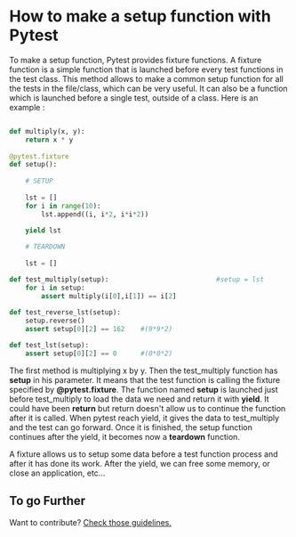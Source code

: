 # How to make a setup function with Pytest

To make a setup function, Pytest provides fixture functions. A fixture function is a simple function that is launched before every test functions in the test class. This method allows to make a common setup function for all the tests in the file/class, which can be very useful. It can also be a function which is launched before a single test, outside of a class. Here is an example :

```py

def multiply(x, y):
    return x * y
    
@pytest.fixture
def setup():
    
    # SETUP
    
    lst = []
    for i in range(10):
        lst.append((i, i*2, i*i*2))

    yield lst
    
    # TEARDOWN
    
    lst = []

def test_multiply(setup):                           #setup = lst
    for i in setup:
        assert multiply(i[0],i[1]) == i[2]
        
def test_reverse_lst(setup):
    setup.reverse()
    assert setup[0][2] == 162    #(9*9*2)

def test_lst(setup):
    assert setup[0][2] == 0      #(0*0*2)
```

The first method is multiplying x by y. Then the test_multiply function has __setup__ in his parameter. It means that the test function is calling the fixture specified by
__@pytest.fixture__. The function named __setup__ is launched just before test_multiply to load the data we need and return it with __yield__. It could have been __return__ 
but return doesn't allow us to continue the function after it is called. When pytest reach yield, it gives the data to test_multiply and the test can go forward. Once it is
finished, the setup function continues after the yield, it becomes now a __teardown__ function.

A fixture allows us to setup some data before a test function process and after it has done its work. After the yield, we can free some memory, or close an application, etc...

## To go Further

Want to contribute? [Check those guidelines.](https://github.com/Eomys/pyleecan-doc/blob/master/Tests_Turorials/how.to.contribute.md)
